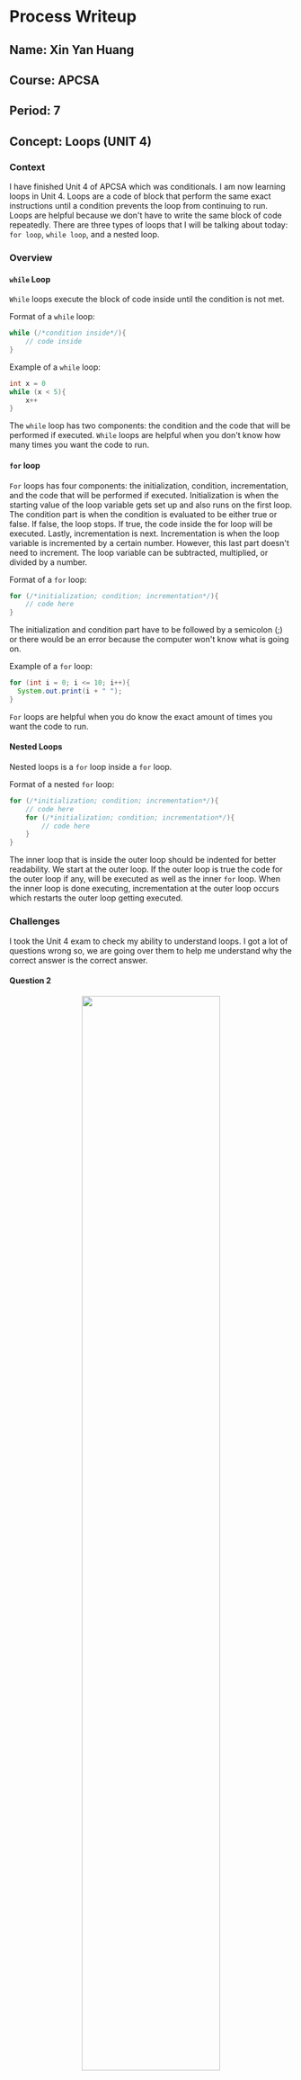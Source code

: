 # Process Writeup
## Name: Xin Yan Huang
## Course: APCSA
## Period: 7
## Concept: Loops (UNIT 4)

### Context
I have finished Unit 4 of APCSA which was conditionals. I am now learning loops in Unit 4. Loops are a code of block that perform the same exact instructions until a condition prevents the loop from continuing to run. Loops are helpful because we don't have to write the same block of code repeatedly. There are three types of loops that I will be talking about today: `for loop`, `while loop`, and a nested loop.
### Overview
#### `while` Loop
`While` loops execute the block of code inside until the condition is not met.

Format of a `while` loop:
```java
while (/*condition inside*/){
    // code inside
}
```
Example of a `while` loop:
```java
int x = 0
while (x < 5){
    x++
}
```
The `while` loop has two components: the condition and the code that will be performed if executed. `While` loops are helpful when you don't know how many times you want the code to run.

#### `for` loop
`For` loops has four components: the initialization, condition, incrementation, and the code that will be performed if executed. Initialization is when the starting value of the loop variable gets set up and also runs on the first loop. The condition part is when the condition is evaluated to be either true or false. If false, the loop stops. If true, the code inside the for loop will be executed. Lastly, incrementation is next. Incrementation is when the loop variable is incremented by a certain number. However, this last part doesn't need to increment. The loop variable can be subtracted, multiplied, or divided by a number.

Format of a `for` loop:
```java
for (/*initialization; condition; incrementation*/){
    // code here
}
```
The initialization and condition part have to be followed by a semicolon (;) or there would be an error because the computer won't know what is going on.

Example of a `for` loop:
```java
for (int i = 0; i <= 10; i++){
  System.out.print(i + " ");
}
```
`For` loops are helpful when you do know the exact amount of times you want the code to run.

#### Nested Loops
Nested loops is a `for` loop inside a `for` loop.

Format of a nested `for` loop:
```java
for (/*initialization; condition; incrementation*/){
    // code here
    for (/*initialization; condition; incrementation*/){
        // code here
    }
}
```
The inner loop that is inside the outer loop should be indented for better readability. We start at the outer loop. If the outer loop is true the code for the outer loop if any, will be executed as well as the inner `for` loop. When the inner loop is done executing, incrementation at the outer loop occurs which restarts the outer loop getting executed.

### Challenges
I took the Unit 4 exam to check my ability to understand loops. I got a lot of questions wrong so, we are going over them to help me understand why the correct answer is the correct answer.

#### Question 2
<p align="center">
    <img src="writeup-images/apcsa-mistake-13.png" width="70%" height="70%">
</p>

#### Question 4
<p align="center">
    <img src="writeup-images/apcsa-mistake-14.png" width="70%" height="70%">
</p>

#### Question 16
<p align="center">
    <img src="writeup-images/apcsa-mistake-15.png" width="70%" height="70%">
</p>

I didn't have enough time to work on question 16. I quickly chose one of the options.

Since this is a `while` loop, the loop can run either once or multiple times. First, we look at the condition `x < 10 || (x % 4) != 0`. We can perform short circuit evaluation

#### Question 19
<p align="center">
    <img src="writeup-images/apcsa-mistake-16.png" width="70%" height="70%">
</p>

For this question, I did the calculations correct but I didn't pay enough attention to understand what `result = str.substring(index, index + 1) + result;` meant.

We see that `String str` is the original string and `String result` is the new string that will be formed. First, we look at the initialization. Integer `i` is being set equal to 0. Second, we have to evaluate the condition which is true because 0 is less than 6 (`str.length()`). Third, we look at the code that is inside the `for` loop. Integer `index` is being declared and set equal to this expression: `(i + 3) % str.length();`. Fourth, we have to calculate this expression to find out which letter will be added to `String result`. We start off with `(i + 3)`. Right now, `i` is equal to 0. 0 plus 3 equals 3. Now, we do `3 % str.length()`. 3 modulo 6 is 3 because there is 3 remaining. Fifth, we look into the next line. `String result` gets added by `str.substring(index,index + 1)` and `result`. Since `result` is added before `str.substring(index,index + 1)`, the previous letter will be pushed towards the back. We start at the third index because of 3 (i + 3) modulo 6. The next indices would be 4 and 5 which the letters are `l` and `t`. The output right now is `tlu`. When `i` is incremented to 3, the integer `index` will now be 0 because `(3 + 3) % str.length()` is 0. We know the next letters would be `e` and `s` because the `for` loop can only run 6 times according to the condition. The most current letter would be `s`. Now, `s` would be first since previous letters go towards the end of the string. The final output would be: `sertlu`.

A great tip that I got from my classmate is to execute the last condition before the condition evaluates to false. This would have save so much time.

The last condition that is true is when `5 is less than 6 (str.length())`. When we do calculations, `index` will be 2 because `(5 + 3)` equates to 8 and `8 % str.length()` equates to 2. The letter of the second index is `s`. Letter `s` would be the first letter of the string because the newer letters are closer to the front. There is only one option with letter `s` at the front. This is a brillant technique to tackle these types of problems.

#### Question 20
<p align="center">
    <img src="writeup-images/apcsa-mistake-17.png" width="70%" height="70%">
</p>

For this question, I read `sum *= a` as `sum *= b`. We are not multiplying `sum` by `b` everytime `b` increments.

We start off with `a` equal to 1. In the inner loop, `sum` will be multiplied by `a` three times. Integer `sum` will still be 1 since one times one equals to 1. Now, the inner loop doesn't get executed and `a` increments to 2. This time, the inner loop will only run two times. The `sum` will now be 4. In the first time, `sum` gets multiplied by 2 making `sum` equal to 2. In the second time, `sum` gets multiplied by 2 again making `sum` equal to 4. The inner loop doesn't run and `a` increments to 3. The inner loop will run 1 time since b is already at 3 and the loop doesn't run if `b` is greater than or equal to 4. Finally, `sum` will be multiplied by 3 making the `sum` equal to 12. Here is a more visual respresentation of what I am talking about:
``` java
a   b   sum
// when a = 1
1   1   1
    2   1
    3   1

// when a = 2
2   2   2
    3   4

// when a = 3
3   3   12
```

### Takeaways
* If applicable, start with the last possible condition that is true
* Truly understand what the line of code does before you try to find the answer

